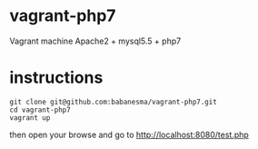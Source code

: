 # vagrant-php7

Vagrant machine Apache2 + mysql5.5 + php7

# instructions

    git clone git@github.com:babanesma/vagrant-php7.git
    cd vagrant-php7
    vagrant up

then open your browse and go to <http://localhost:8080/test.php>

